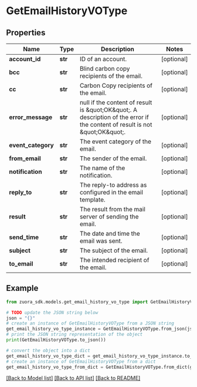 # GetEmailHistoryVOType


## Properties

Name | Type | Description | Notes
------------ | ------------- | ------------- | -------------
**account_id** | **str** | ID of an account.  | [optional] 
**bcc** | **str** | Blind carbon copy recipients of the email.  | [optional] 
**cc** | **str** | Carbon Copy recipients of the email.  | [optional] 
**error_message** | **str** | null if the content of result is \&quot;OK\&quot;. A description of the error if the content of result is not \&quot;OK\&quot;. | [optional] 
**event_category** | **str** | The event category of the email.  | [optional] 
**from_email** | **str** | The sender of the email.  | [optional] 
**notification** | **str** | The name of the notification.  | [optional] 
**reply_to** | **str** | The reply-to address as configured in the email template.  | [optional] 
**result** | **str** | The result from the mail server of sending the email.  | [optional] 
**send_time** | **str** | The date and time the email was sent.  | [optional] 
**subject** | **str** | The subject of the email.  | [optional] 
**to_email** | **str** | The intended recipient of the email.  | [optional] 

## Example

```python
from zuora_sdk.models.get_email_history_vo_type import GetEmailHistoryVOType

# TODO update the JSON string below
json = "{}"
# create an instance of GetEmailHistoryVOType from a JSON string
get_email_history_vo_type_instance = GetEmailHistoryVOType.from_json(json)
# print the JSON string representation of the object
print(GetEmailHistoryVOType.to_json())

# convert the object into a dict
get_email_history_vo_type_dict = get_email_history_vo_type_instance.to_dict()
# create an instance of GetEmailHistoryVOType from a dict
get_email_history_vo_type_from_dict = GetEmailHistoryVOType.from_dict(get_email_history_vo_type_dict)
```
[[Back to Model list]](../README.md#documentation-for-models) [[Back to API list]](../README.md#documentation-for-api-endpoints) [[Back to README]](../README.md)


